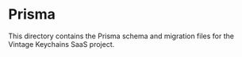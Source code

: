 # Prisma

This directory contains the Prisma schema and migration files for the Vintage Keychains SaaS project.